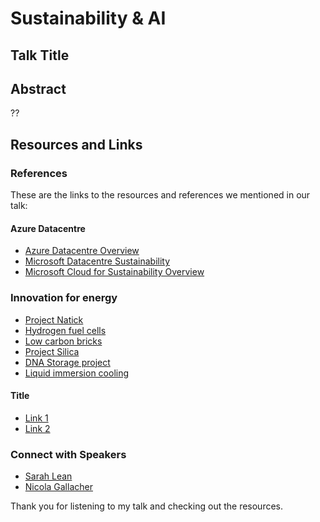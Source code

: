 # Sustainability & AI
## Talk Title
## Abstract

??

## Resources and Links

### References

These are the links to the resources and references we mentioned in our talk:

#### Azure Datacentre 
- [Azure Datacentre Overview](https://datacenters.microsoft.com/)
- [Microsoft Datacentre Sustainability](https://datacenters.microsoft.com/sustainability/)
- [Microsoft Cloud for Sustainability Overview](https://learn.microsoft.com/en-us/training/modules/cloud-sustainability-overview/)

### Innovation for energy
- [Project Natick](https://news.microsoft.com/source/features/sustainability/project-natick-underwater-datacenter/)
- [Hydrogen fuel cells](https://news.microsoft.com/source/features/sustainability/hydrogen-fuel-cells-could-provide-emission-free-backup-power-at-datacenters-microsoft-says/)
- [Low carbon bricks](https://news.microsoft.com/source/features/sustainability/low-carbon-building-materials-for-datacenters/)
- [Project Silica](https://www.microsoft.com/en-us/research/project/project-silica/)
- [DNA Storage project](https://news.microsoft.com/source/features/innovation/hello-data-dna-storage/)
- [Liquid immersion cooling](https://news.microsoft.com/source/features/innovation/datacenter-liquid-cooling/)



#### Title
- [Link 1](URL)
- [Link 2](URL)

### Connect with Speakers
- [Sarah Lean](https://www.linkedin.com/in/sazlean/)
- [Nicola Gallacher](https://www.linkedin.com/in/nicolagallacher/)


Thank you for listening to my talk and checking out the resources.
